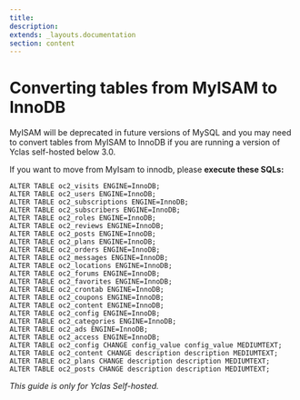 ```yaml
---
title:
description:
extends: _layouts.documentation
section: content
---
```


# Converting tables from MyISAM to InnoDB


MyISAM will be deprecated in future versions of MySQL and you may need to convert tables from MyISAM to InnoDB if you are running a version of Yclas self-hosted below 3.0.

If you want to move from MyIsam to innodb, please  **execute these SQLs:**

```
ALTER TABLE oc2_visits ENGINE=InnoDB;
ALTER TABLE oc2_users ENGINE=InnoDB;
ALTER TABLE oc2_subscriptions ENGINE=InnoDB;
ALTER TABLE oc2_subscribers ENGINE=InnoDB;
ALTER TABLE oc2_roles ENGINE=InnoDB;
ALTER TABLE oc2_reviews ENGINE=InnoDB;
ALTER TABLE oc2_posts ENGINE=InnoDB;
ALTER TABLE oc2_plans ENGINE=InnoDB;
ALTER TABLE oc2_orders ENGINE=InnoDB;
ALTER TABLE oc2_messages ENGINE=InnoDB;
ALTER TABLE oc2_locations ENGINE=InnoDB;
ALTER TABLE oc2_forums ENGINE=InnoDB;
ALTER TABLE oc2_favorites ENGINE=InnoDB;
ALTER TABLE oc2_crontab ENGINE=InnoDB;
ALTER TABLE oc2_coupons ENGINE=InnoDB;
ALTER TABLE oc2_content ENGINE=InnoDB;
ALTER TABLE oc2_config ENGINE=InnoDB;
ALTER TABLE oc2_categories ENGINE=InnoDB;
ALTER TABLE oc2_ads ENGINE=InnoDB;
ALTER TABLE oc2_access ENGINE=InnoDB;
ALTER TABLE oc2_config CHANGE config_value config_value MEDIUMTEXT;
ALTER TABLE oc2_content CHANGE description description MEDIUMTEXT;
ALTER TABLE oc2_plans CHANGE description description MEDIUMTEXT;
ALTER TABLE oc2_posts CHANGE description description MEDIUMTEXT;
```
*This guide is only for Yclas Self-hosted.*

